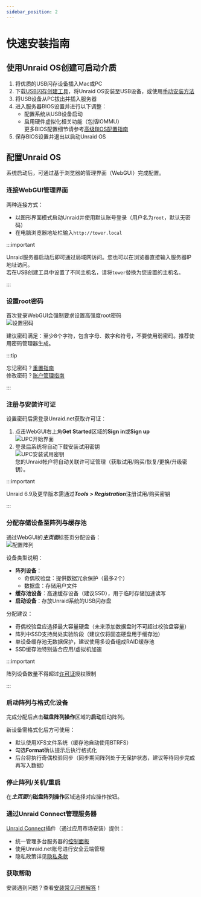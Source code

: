 ```yaml
---
sidebar_position: 2
---
```


# 快速安装指南

## 使用Unraid OS创建可启动介质

1. 将优质的USB闪存设备插入Mac或PC
2. 下载[USB闪存创建工具](https://unraid.net/download)，将Unraid OS安装至USB设备，或使用[手动安装方法](./manual-install-method.md)
3. 将USB设备从PC拔出并插入服务器
4. 进入服务器BIOS设置并进行以下调整：
    * 配置系统从USB设备启动
    * 启用硬件虚拟化相关功能（包括IOMMU）  
      更多BIOS配置细节请参考[高级BIOS配置指南](./advanced-bios-config.md)
5. 保存BIOS设置并退出以启动Unraid OS

## 配置Unraid OS

系统启动后，可通过基于浏览器的管理界面（WebGUI）完成配置。

### 连接WebGUI管理界面

两种连接方式：
* 以图形界面模式启动Unraid并使用默认账号登录（用户名为`root`，默认无密码）
* 在电脑浏览器地址栏输入`http://tower.local`

:::important

Unraid服务器启动后即可通过局域网访问。您也可以在浏览器直接输入服务器IP地址访问。  
若在USB创建工具中设置了不同主机名，请将`tower`替换为您设置的主机名。

:::

### 设置root密码

首次登录WebGUI会强制要求设置高强度root密码  
![设置密码](../assets/Set_root_password.png)

建议密码满足：至少8个字符，包含字母、数字和符号，不要使用弱密码。推荐使用密码管理器生成。

:::tip

忘记密码？[重置指南](../manual/users/reset-password.md)  
修改密码？[账户管理指南](../manual/users/manage-user.md#modify-a-user-account)

:::

### 注册与安装许可证

设置密码后需登录Unraid.net获取许可证：

1. 点击WebGUI右上角**Get Started**区域的**Sign in**或**Sign up**  
   ![UPC开始界面](../assets/Upc_get_started.png)
2. 登录后系统将自动下载安装试用密钥  
   ![UPC安装试用密钥](../assets/Upc_install_trial_key.png)  
   您的Unraid帐户将自动关联许可证管理（获取试用/购买/恢复/更换/升级密钥）。

:::important

Unraid 6.9及更早版本需通过***Tools > Registration***注册试用/购买密钥

:::

### 分配存储设备至阵列与缓存池

通过WebGUI的***主页面***标签页分配设备：  
![配置阵列](../assets/Configuringarray1.png)

设备类型说明：
* **阵列设备**：
    - 奇偶校验盘：提供数据冗余保护（最多2个）
    - 数据盘：存储用户文件
* **缓存池设备**：高速缓存设备（建议SSD），用于临时存储加速读写
* **启动设备**：存放Unraid系统的USB闪存盘

分配建议：
* 奇偶校验盘应选择最大容量硬盘（未来添加数据盘时不可超过校验盘容量）
* 阵列中SSD支持尚处实验阶段（建议仅将固态硬盘用于缓存池）
* 单设备缓存池无数据保护，建议使用多设备组成RAID缓存池
* SSD缓存池特别适合应用/虚拟机加速

:::important

阵列设备数量不得超过[许可证](https://unraid.net/pricing)授权限制

:::

### 启动阵列与格式化设备

完成分配后点击**磁盘阵列操作**区域的**启动**启动阵列。

新设备需格式化后方可使用：
* 默认使用XFS文件系统（缓存池自动使用BTRFS）
* 勾选**Format**确认提示后执行格式化
* 后台将执行奇偶校验同步（同步期间阵列处于无保护状态，建议等待同步完成再写入数据）

### 停止阵列/关机/重启

在***主页面***的**磁盘阵列操作**区域选择对应操作按钮。

### 通过Unraid Connect管理服务器

[Unraid Connect](../connect/index.md)插件（通过应用市场安装）提供：
* 统一管理多台服务器的[控制面板](https://connect.myunraid.net/)
* 使用Unraid.net账号进行安全云端管理
* 隐私政策详见[隐私条款](../connect/privacy.md)

### 获取帮助

安装遇到问题？查看[安装常见问题解答](../faq/installation.md)！
